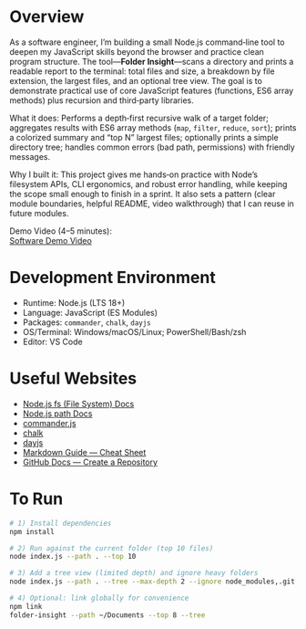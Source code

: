 # Overview

As a software engineer, I’m building a small Node.js command‑line tool to deepen my JavaScript skills beyond the browser and practice clean program structure. The tool—**Folder Insight**—scans a directory and prints a readable report to the terminal: total files and size, a breakdown by file extension, the largest files, and an optional tree view. The goal is to demonstrate practical use of core JavaScript features (functions, ES6 array methods) plus recursion and third‑party libraries.

What it does: 
Performs a depth‑first recursive walk of a target folder; aggregates results with ES6 array methods (`map`, `filter`, `reduce`, `sort`); prints a colorized summary and “top N” largest files; optionally prints a simple directory tree; handles common errors (bad path, permissions) with friendly messages.

Why I built it: 
This project gives me hands‑on practice with Node’s filesystem APIs, CLI ergonomics, and robust error handling, while keeping the scope small enough to finish in a sprint. It also sets a pattern (clear module boundaries, helpful README, video walkthrough) that I can reuse in future modules.

Demo Video (4–5 minutes):  
[Software Demo Video](https://youtu.be/-jnoe3sQIMY?si=qbCXCAIIszkSEoKZ)

# Development Environment

- Runtime: Node.js (LTS 18+)
- Language: JavaScript (ES Modules)
- Packages: `commander`, `chalk`, `dayjs`
- OS/Terminal: Windows/macOS/Linux; PowerShell/Bash/zsh
- Editor: VS Code

# Useful Websites

- [Node.js fs (File System) Docs](https://nodejs.org/api/fs.html)  
- [Node.js path Docs](https://nodejs.org/api/path.html)  
- [commander.js](https://github.com/tj/commander.js/)  
- [chalk](https://github.com/chalk/chalk)  
- [dayjs](https://day.js.org/)  
- [Markdown Guide — Cheat Sheet](https://www.markdownguide.org/cheat-sheet/)  
- [GitHub Docs — Create a Repository](https://docs.github.com/en/repositories/creating-and-managing-repositories/creating-a-new-repository)

# To Run

```bash
# 1) Install dependencies
npm install

# 2) Run against the current folder (top 10 files)
node index.js --path . --top 10

# 3) Add a tree view (limited depth) and ignore heavy folders
node index.js --path . --tree --max-depth 2 --ignore node_modules,.git

# 4) Optional: link globally for convenience
npm link
folder-insight --path ~/Documents --top 8 --tree
```
